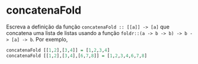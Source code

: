 # concatenaFold

Escreva a definição da função `concatenaFold :: [[a]] -> [a]` que concatena uma lista de listas usando a função `foldr::(a -> b -> b) -> b -> [a] -> b`. Por exemplo,

```hs
concatenaFold [[1,2],[3,4]] = [1,2,3,4]
concatenaFold [[1,2],[3,4],[6,7,8]] = [1,2,3,4,6,7,8]
```